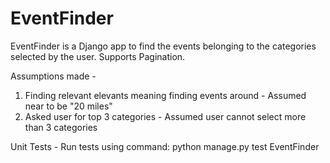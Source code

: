# EventFinder
EventFinder is a Django app to find the events belonging to the categories selected by the user. Supports Pagination.

Assumptions made -
1. Finding relevant elevants meaning finding events around - Assumed near to be "20 miles"
2. Asked user for top 3 categories - Assumed user cannot select more than 3 categories


Unit Tests -
Run tests using command: python manage.py test EventFinder


